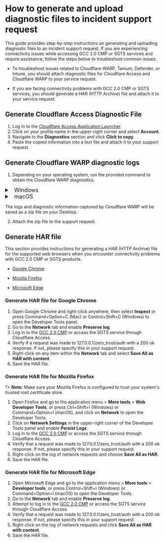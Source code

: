 # How to generate and upload diagnostic files to incident support request

This guide provides step-by-step instructions on generating and uploading diagnostic files to an incident support request. If you are experiencing connectivity issues while accessing GCC 2.0 CMP or SGTS services and require assistance, follow the steps below to troubleshoot common issues.

- To troubleshoot issues related to Cloudflare WARP, Tanium, Defender, or Intune, you should attach diagnostic files for Cloudflare Access and Cloudflare WARP to your service request.

- If you are facing connectivity problems with GCC 2.0 CMP or SGTS services, you should generate a HAR (HTTP Archive) file and attach it to your service request.


## Generate Cloudflare Access Diagnostic File

1. Log in to the [Cloudflare Access Application Launcher](https://gccgovsg.cloudflareaccess.com).
2. Click on your profile name in the upper-right corner and select **Account**.
3. Navigate to the **Diagnostics** section and click **Click to copy**.
4. Paste the copied information into a text file and attach it to your support request.

## Generate Cloudflare WARP diagnostic logs

1. Depending on your operating system, run the provided command to obtain the Cloudflare WARP diagnostics.

<details>
  <summary style="font-size:18px">&nbsp;&nbsp;Windows</summary>

  ```
  C:\Program Files\Cloudflare\Cloudflare WARP\warp-diag.exe

  ```

  </details>

 <details>
 <summary style="font-size:18px">&nbsp;&nbsp;macOS</summary>

 ```
/Applications/Cloudflare\ WARP.app/Contents/Resources/warp-diag

```

</details>

The logs and diagnostic information captured by Cloudflare WARP will be saved as a zip file on your Desktop.

2. Attach the zip file to the support request.


## Generate HAR file

This section provides instructions for generating a HAR (HTTP Archive) file for the supported web browsers when you encounter connectivity problems with GCC 2.0 CMP or SGTS products.


- [Google Chrome](#generate-har-file-for-google-chrome)

- [Mozilla Firefox](#generate-har-file-for-mozilla-firefox)

- [Microsoft Edge](#generate-har-file-for-microsoft-edge)

### Generate HAR file for Google Chrome

1. Open Google Chrome and right-click anywhere, then select **Inspect** or press Command+Option+C (Mac) or Control+Shift+C (Windows) to open the Developer Tools panel.
2. Go to the **Network** tab and enable **Preserve log**.
3. Log in to the [GCC 2.0 CMP](https://cmp.gcc.gov.sg/) or access the SGTS service through Cloudflare Access.
4. Verify if a request was made to 127.0.0.1/zero_trust/auth with a 200 ok response. If not, please specify this in your support request.
5. Right-click on any item within the **Network** tab and select **Save All as HAR with content**.
6. Save the HAR file.

### Generate HAR file for Mozilla Firefox

?> **Note**: Make sure your Mozilla Firefox is configured to trust your system's trusted root certificate store.

1. Open Firefox and go to the application menu > **More tools** > **Web Developer Tools**, or press Ctrl+Shift+I (Windows) or Command+Option+I (macOS), and click on **Network** to open the Developer Tools.
2. Click on **Network Settings** in the upper-right corner of the Developer Tools panel and enable **Persist Logs**.
3. Log in to the [GCC 2.0 CMP](https://cmp.gcc.gov.sg/) or access the SGTS service through Cloudflare Access.
4. Verify that a request was made to 127.0.0.1/zero_trust/auth with a 200 ok response. If not, please specify this in your support request.
5. Right-click on the log of network requests and choose **Save All as HAR**.
6. Save the HAR file.

### Generate HAR file for Microsoft Edge

1. Open Microsoft Edge and go to the application menu > **More tools** > **Developer tools**, or press Control+Shift+I (Windows) or Command+Option+I (macOS) to open the Developer Tools.
2. Go to the **Network** tab and enable **Preserve log**.
3. Attempt to log in to the [GCC 2.0 CMP](https://cmp.gcc.gov.sg/) or access the SGTS service through Cloudflare Access.
4. Verify that a request was made to 127.0.0.1/zero_trust/auth with a 200 ok response. If not, please specify this in your support request.
5. Right-click on the log of network requests and click **Save All as HAR with content**.
6. Save the HAR file.